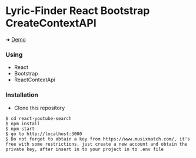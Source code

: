 # Lyric-Finder React Bootstrap CreateContextAPI

➜ [Demo](https://find-lyrics.ml/)



### Using
- React
- Bootstrap
- ReactContextApi


### Installation
- Clone this repository

```shell
$ cd react-youtube-search
$ npm install
$ npm start
$ go to http://localhost:3000
$ Do not forget to obtain a key from https://www.musixmatch.com/, it's free with some restrictions, just create a new account and obtain the private key, after insert in to your project in to .env file
```


